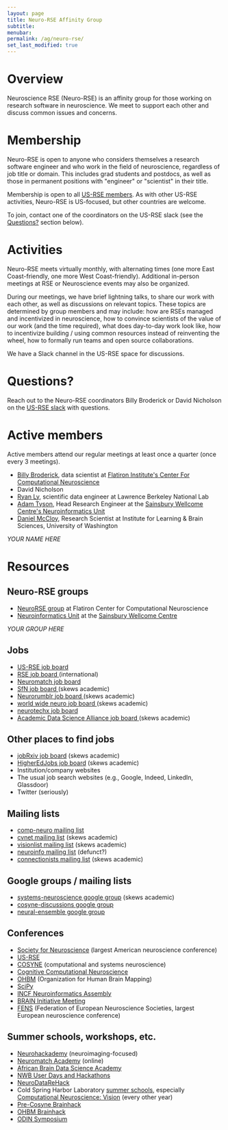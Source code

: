 ```yaml
---
layout: page
title: Neuro-RSE Affinity Group
subtitle:
menubar:
permalink: /ag/neuro-rse/
set_last_modified: true
---
```

# Overview

Neuroscience RSE (Neuro-RSE) is an affinity group for those working on research software in neuroscience. We meet to support each other and discuss common issues and concerns.

# Membership

Neuro-RSE is open to anyone who considers themselves a research software engineer and who work in the field of neuroscience, regardless of job title or domain. This includes grad students and postdocs, as well as those in permanent positions with "engineer" or "scientist" in their title.

Membership is open to all [US-RSE members](https://us-rse.org/join/). As with other US-RSE activities, Neuro-RSE is US-focused, but other countries are welcome.

To join, contact one of the coordinators on the US-RSE slack (see the [Questions?](#questions) section below).

# Activities

Neuro-RSE meets virtually monthly, with alternating times (one more East Coast-friendly, one more West Coast-friendly). Additional in-person meetings at RSE or Neuroscience events may also be organized.

During our meetings, we have brief lightning talks, to share our work with each other, as well as discussions on relevant topics. These topics are determined by group members and may include: how are RSEs managed and incentivized in neuroscience, how to convince scientists of the value of our work (and the time required), what does day-to-day work look like, how to incentivize building / using common resources instead of reinventing the wheel, how to formally run teams and open source collaborations.

We have a Slack channel in the US-RSE space for discussions.

# Questions?

Reach out to the Neuro-RSE coordinators Billy Broderick or David Nicholson on the [US-RSE slack](https://us-rse.org/join/) with questions.

# Active members

Active members attend our regular meetings at least once a quarter (once every 3 meetings).

- [Billy Broderick](wfbroderick.com/), data scientist at [Flatiron Institute's Center For Computational Neuroscience](https://www.simonsfoundation.org/flatiron/center-for-computational-neuroscience/) 
- David Nicholson
- [Ryan Ly](https://www.linkedin.com/in/ryanly), scientific data engineer at Lawrence Berkeley National Lab
- [Adam Tyson](https://adamltyson.com/), Head Research Engineer at the [Sainsbury Wellcome Centre's Neuroinformatics Unit](https://neuroinformatics.dev/)
- [Daniel McCloy](https://dan.mccloy.info), Research Scientist at Institute for Learning & Brain Sciences, University of Washington
  
*YOUR NAME HERE*

# Resources
## Neuro-RSE groups

- [NeuroRSE group](https://neurorse.flatironinstitute.org/) at Flatiron Center for Computational Neuroscience
- [Neuroinformatics Unit](https://neuroinformatics.dev/) at the [Sainsbury Wellcome Centre](https://www.sainsburywellcome.org/web/)

*YOUR GROUP HERE*

## Jobs

- [US-RSE job board](https://us-rse.org/jobs/)
- [RSE job board ](https://society-rse.org/careers/vacancies/) (international)
- [Neuromatch job board](https://neuromatch.io/resources/job-board)
- [SfN job board ](https://neurojobs.sfn.org/jobs/) (skews academic)
- [Neurorumblr job board ](http://neurorumblr.com/) (skews academic)
- [world wide neuro job board ](https://www.world-wide.org/jobs/) (skews academic)
- [neurotechx job board](https://neurotechx.com/find-a-job/)
- [Academic Data Science Alliance job board ](https://academicdatascience.org/jobs/) (skews academic)

## Other places to find jobs

- [jobRxiv job board](https://jobrxiv.org/) (skews academic)
- [HigherEdJobs job board](https://www.higheredjobs.com/search/) (skews academic)
- Institution/company websites
- The usual job search websites (e.g., Google, Indeed, LinkedIn, Glassdoor)
- Twitter (seriously)

## Mailing lists

- [comp-neuro mailing list](https://www.cnsorg.org/comp-neuro-mailing-list)
- [cvnet mailing list](http://nephoscale.ewind.com/mailman/listinfo/cvnet) (skews academic)
- [visionlist mailing list](http://visionscience.com/mailman/listinfo/visionlist_visionscience.com) (skews academic)
- [neuroinfo mailing list](https://lists.incf.org/cgi-bin/mailman/listinfo/neuroinfo) (defunct?)
- [connectionists mailing list](https://mailman.srv.cs.cmu.edu/mailman/listinfo/connectionists) (skews academic)

## Google groups / mailing lists

- [systems-neuroscience google group](https://groups.google.com/g/systems-neuroscience) (skews academic) 
- [cosyne-discussions google group](https://groups.google.com/g/cosyne-discussions) 
- [neural-ensemble google group](https://groups.google.com/g/neuralensemble)

## Conferences
- [Society for Neuroscience](https://www.sfn.org/) (largest American neuroscience conference)
- [US-RSE](https://us-rse.org/events/conference/)
- [COSYNE](https://www.cosyne.org/) (computational and systems neuroscience)
- [Cognitive Computational Neuroscience](https://ccneuro.org)
- [OHBM](https://humanbrainmapping.org/) (Organization for Human Brain Mapping)
- [SciPy](https://conference.scipy.org/)
- [INCF Neuroinformatics Assembly](https://www.incf.org/activities/incf-assembly)
- [BRAIN Initiative Meeting](https://braininitiative.nih.gov/news-events/events/10th-annual-brain-initiative-conference)
- [FENS](fens.org/) (Federation of European Neuroscience Societies, largest European neuroscience conference)

## Summer schools, workshops, etc.

- [Neurohackademy](https://neurohackademy.org/) (neuroimaging-focused)
- [Neuromatch Academy](https://academy.neuromatch.io/) (online)
- [African Brain Data Science Academy](https://africanbraindatanetwork.com/abds-academy/)
- [NWB User Days and Hackathons](https://www.nwb.org/nwb-events/)
- [NeuroDataReHack](https://neurodatawithoutborders.github.io/nwb_hackathons/HCK16_2023_Granada_RH/)
- Cold Spring Harbor Laboratory [summer schools](https://meetings.cshl.edu/courseshome.aspx), especially [Computational Neuroscience: Vision](https://meetings.cshl.edu/courses.aspx?course=C-VISI&year=24) (every other year)
- [Pre-Cosyne Brainhack](https://pre-cosyne-brainhack.github.io/hackathon2024/)
- [OHBM Brainhack](https://ohbm.github.io/hackathon2023/)
- [ODIN Symposium](https://odin.mit.edu/)

